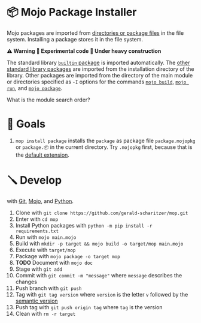 # 📦 Mojo Package Installer

Mojo packages are imported from [directories or package files](https://docs.modular.com/mojo/manual/packages) in the file system.
Installing a package stores it in the file system.

**⚠️ Warning 🧪 Experimental code 🚧 Under heavy construction**

The standard library [`builtin` package](https://docs.modular.com/mojo/stdlib/builtin/) is imported automatically.
The [other standard library packages](https://docs.modular.com/mojo/stdlib/algorithm/functional/)
are imported from the installation directory of the library.
Other packages are imported from the directory of the main module
or directories specified as `-I` options for the commands
[`mojo build`](https://docs.modular.com/mojo/cli/build#-i-path),
[`mojo run`](https://docs.modular.com/mojo/cli/run#-i-path), and
[`mojo package`](https://docs.modular.com/mojo/cli/package#-i-path).

What is the module search order?

# 🎯 Goals

1. `mop install package` installs the `package` as package file `package.mojopkg` or `package.📦` in the current directory.
Try `.mojopkg` first, because that is the [default extension](https://docs.modular.com/mojo/cli/package#-o-path).

# 🪛 Develop

with [Git](https://git-scm.com/book),
[Mojo](https://docs.modular.com/mojo/manual/), and
[Python](https://docs.python.org/3/).

1. Clone with `git clone https://github.com/gerald-scharitzer/mop.git`
2. Enter with `cd mop`
3. Install Python packages with `python -m pip install -r requirements.txt`
4. Run with `mojo main.mojo`
5. Build with `mkdir -p target && mojo build -o target/mop main.mojo`
6. Execute with `target/mop`
7. Package with `mojo package -o target mop`
8. **TODO** Document with `mojo doc`
9. Stage with `git add`
10. Commit with `git commit -m "message"` where `message` describes the changes
11. Push branch with `git push`
12. Tag with `git tag version` where
	`version` is the letter `v` followed by the [semantic version](https://semver.org/)
13. Push tag with `git push origin tag` where `tag` is the version
14. Clean with `rm -r target`
